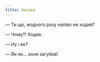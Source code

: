 ```yaml
---
title: Наліво
---
```


—  Ти що, жодного разу наліво не ходив?

—  Чому?! Ходив.

—  Ну і як?

—  Як-як... коня загубив!

